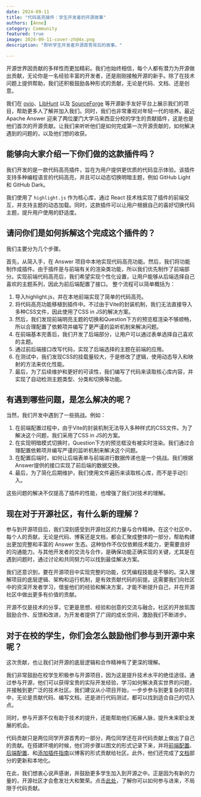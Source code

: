 ```yaml
---
date: 2024-09-11
title: "代码高亮插件：学生开发者的开源故事"
authors: [Anne]
category: Community
featured: true
image: 2024-09-11-cover-zh@4x.png
description: "聆听学生开发者开源首秀背后的故事。"

---
```


开源世界因贡献的多样性而更加精彩。我们也始终相信，每个人都有潜力为开源做出贡献，无论你是一名经验丰富的开发者，还是刚刚接触开源的新手。除了在技术问题上提供帮助，我们还积极鼓励各种形式的贡献，无论是代码、文档、还是创意。

我们在 [ovio](https://ovio.org/project/apache/answer)、[LibHunt](https://www.libhunt.com/r/answer) 以及 [SourceForge](https://sourceforge.net/projects/answer/) 等开源新手友好平台上展示我们的项目，帮助更多人了解并加入我们。同时，我们也非常重视对年轻一代的培养。最近 Apache Answer 迎来了两位厦门大学马来西亚分校的学生的贡献插件，这是也是他们首次的开源贡献。让我们来听听他们是如何完成第一次开源贡献的，如何解决遇到的问题的，以及他们想的收获。

## 能够向大家介绍一下你们做的这款插件吗？  
我们开发的是一款代码高亮插件，旨在为用户提供更优质的代码显示体验。该插件支持多种编程语言的代码高亮，并且可以动态切换明暗主题，例如 GitHub Light 和 GitHub Dark。

我们使用了 `highlight.js` 作为核心库，通过 React 技术栈实现了插件的前端交互，并支持主题的动态加载。同时，这款插件可以让用户根据自己的喜好切换代码主题，提升用户使用的舒适度。

## 请问你们是如何拆解这个完成这个插件的？

我们主要分为几个步骤。

首先，从简入手，在 Answer 项目中本地实现代码高亮功能。然后，我们将功能制作成插件。由于插件是与前端有关的渲染类功能，所以我们优先制作了前端部分。实现前端代码高亮后，我们希望实现个性化设置，让用户能够从后端选择自己喜欢的主题系列，因此为前后端配置了接口。
整个流程可以简单概括为：
1. 导入highlight.js，并在本地前端实现了简单的代码高亮。
2. 将代码高亮功能移植到插件中。不过由于Vite的封装机制，我们无法直接导入多种CSS文件，因此使用了CSS in JS的解决方案。
3. 然后，我们发现前端明亮主题的切换和Question下方的预览框渲染不够顺畅，所以合理配置了依赖项并编写了更严谨的监听机制来解决问题。
4. 在前端基本完善后，我们开发了后端部分，让用户可以通过表单选择自己喜欢的主题。
5. 通过前后端接口改写代码，实现了后端选择的主题在前端的应用。
6. 在测试中，我们发现CSS的挂载量较大，于是修改了逻辑，使用动态导入和映射的方法来优化性能。
7. 最后，为了后续维护和更好的可读性，我们编写了代码来读取核心库内容，并实现了自动检测主题类型、分类和切换等功能。

## 有遇到哪些问题，是怎么解决的呢？

当然，我们开发中遇到了一些挑战。例如：

1.  在前端配置过程中，由于Vite的封装机制无法导入多种样式的CSS文件。为了解决这个问题，我们采用了CSS in JS的方案。
2.  在实现明暗模式切换时，Question下方的预览框没有被实时渲染。我们通过合理配置依赖项并编写严谨的监听机制来解决这个问题。
3.  在配置后端时，如何让后端表单与前端进行数据传递也是一个挑战。我们根据Answer提供的接口实现了前后端的数据交换。
4.  最后，为了简化后期维护，我们使用文件遍历来读取核心库，而不是手动引入。

这些问题的解决不仅提高了插件的性能，也增强了我们对技术的理解。

## 现在对于开源社区，有什么新的理解？  
参与到开源项目后，我们深刻感受到开源社区的力量与合作精神。在这个社区中，每个人的贡献，无论是代码、博客还是文档，都会汇聚成整体的一部分，帮助构建出更加完整和丰富的 Answer 生态。这种协作不仅仅依赖技术能力，更需要良好的沟通能力。与其他开发者的交流与合作，是确保功能正确实现的关键，尤其是在遇到问题时，通过讨论和共同努力可以找到最佳解决方案。

我们还意识到，要在开源项目中实现完整的功能，仅凭编程技能是不够的。深入理解项目的底层逻辑、架构和运行机制，是有效贡献代码的前提。这需要我们向社区中的资深开发者学习，借鉴他们的经验和解决方案，才能不断提升自己，并在开源社区中做出更多有价值的贡献。

开源不仅是技术的分享，它更是思想、经验和创意的交流与融合。社区的开放氛围鼓励合作、反馈和改进，为开发者提供了广阔的成长空间，激励我们不断进步。

## 对于在校的学生，你们会怎么鼓励他们参与到开源中来呢？
这次贡献，也让我们对开源的底层逻辑和合作精神有了更深的理解。

我们非常鼓励在校学生积极参与开源项目，因为这是提升技术水平的绝佳途径。通过参与开源，他们可以获得宝贵的实际开发经验，学习如何解决真实世界的问题，并接触到更广泛的技术社区。我们建议从小项目开始，一步步参与到更复杂的项目中，无论是贡献代码、编写文档，还是进行代码测试，都可以找到适合自己的切入点。

同时，参与开源不仅有助于技术的提升，还能帮助他们拓展人脉，提升未来职业发展的机会。

代码贡献只是两位同学开源首秀的一部分，两位同学还在非代码贡献上做出了自己的贡献。在搭建环境的时候，他们将步骤以图文的形式记录下来，并将[前端配置](https://answer.apache.org/zh-CN/blog/apache-answer-frontend-configuration-guide)、[后端配置](https://answer.apache.org/zh-CN/blog/apache-answer-backend-configuration-guide)、和[添加插件指南](https://answer.apache.org/zh-CN/blog/guide-to-add-answer-plugins)以博客的形式贡献给社区。此外，他们还完成了[文档](https://answer.apache.org/zh-CN/docs)部分的更新和本地化。

在此，我们想衷心说声感谢，并鼓励更多学生加入到开源之中。正是因为有新的力量的，开源社区才会愈发壮大和繁荣。点击[此处](https://answer.apache.org/zh-CN/community/contributing)，了解你可以如何参与进来，不局限于代码贡献。
